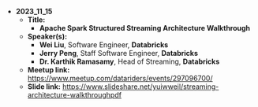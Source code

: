 - **2023_11_15**
  - **Title:**
    - **Apache Spark Structured Streaming Architecture Walkthrough**
  - **Speaker(s):**
    - **Wei Liu**, Software Engineer, **Databricks**
    - **Jerry Peng**, Staff Software Engineer, **Databricks**
    - **Dr. Karthik Ramasamy**, Head of Streaming, **Databricks**
  - **Meetup link:**  https://www.meetup.com/datariders/events/297096700/
  - **Slide link:**  https://www.slideshare.net/yuiwweil/streaming-architecture-walkthroughpdf

